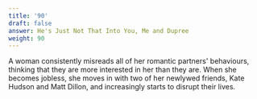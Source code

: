 ```yaml
---
title: '90'
draft: false
answer: He's Just Not That Into You, Me and Dupree
weight: 90
---
```

A woman consistently misreads all of her romantic partners' behaviours, thinking that they are more interested in her than they are. When she becomes jobless, she moves in with two of her newlywed friends, Kate Hudson and Matt Dillon, and increasingly starts to disrupt their lives.